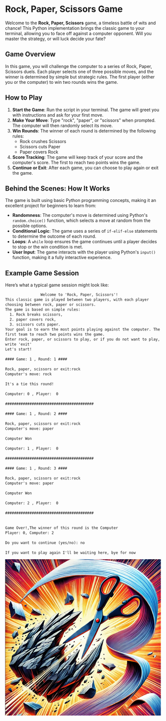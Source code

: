 # Rock, Paper, Scissors Game 

Welcome to the **Rock, Paper, Scissors** game, a timeless battle of wits and chance! This Python implementation brings the classic game to your terminal, allowing you to face off against a computer opponent. Will you master the strategy, or will luck decide your fate?

## Game Overview

In this game, you will challenge the computer to a series of Rock, Paper, Scissors duels. Each player selects one of three possible moves, and the winner is determined by simple but strategic rules. The first player (either you or the computer) to win two rounds wins the game.

## How to Play

1. **Start the Game**: Run the script in your terminal. The game will greet you with instructions and ask for your first move.
2. **Make Your Move**: Type "rock", "paper", or "scissors" when prompted. The computer will then randomly select its move.
3. **Win Rounds**: The winner of each round is determined by the following rules:
   - Rock crushes Scissors
   - Scissors cuts Paper
   - Paper covers Rock
4. **Score Tracking**: The game will keep track of your score and the computer's score. The first to reach two points wins the game.
5. **Continue or Exit**: After each game, you can choose to play again or exit the game.


## Behind the Scenes: How It Works

The game is built using basic Python programming concepts, making it an excellent project for beginners to learn from:
- **Randomness**: The computer's move is determined using Python's `random.choice()` function, which selects a move at random from the possible options.
- **Conditional Logic**: The game uses a series of `if-elif-else` statements to determine the outcome of each round.
- **Loops**: A `while` loop ensures the game continues until a player decides to stop or the win condition is met.
- **User Input**: The game interacts with the player using Python's `input()` function, making it a fully interactive experience.


## Example Game Session

Here’s what a typical game session might look like:

```shell
                Welcome to 'Rock, Paper, Scissors'!
This classic game is played between two players, with each player choosing between rock, paper or scissors.
The game is based on simple rules:
  1. Rock breaks scissors,
  2. paper covers rock,
  3. scissors cuts paper.
Your goal is to earn the most points playing against the computer. The first team to reach two points wins the game.
Enter rock, paper, or scissors to play, or if you do not want to play, write 'exit'
Let's start!

#### Game: 1 , Round: 1 ####

Rock, paper, scissors or exit:rock
Computer's move: rock

It's a tie this round!

Computer: 0 , Player:  0

########################################

#### Game: 1 , Round: 2 ####

Rock, paper, scissors or exit:rock
Computer's move: paper

Computer Won

Computer: 1 , Player:  0

########################################

#### Game: 1 , Round: 3 ####

Rock, paper, scissors or exit:rock
Computer's move: paper

Computer Won

Computer: 2 , Player:  0

########################################


Game Over!,The winner of this round is the Computer 
Player: 0, Computer: 2

Do you want to continue (yes/no): no

If you want to play again I'll be waiting here, bye for now
```


![image](https://github.com/zehrakezer/rock_paper_scissors/blob/main/image.jpeg)
